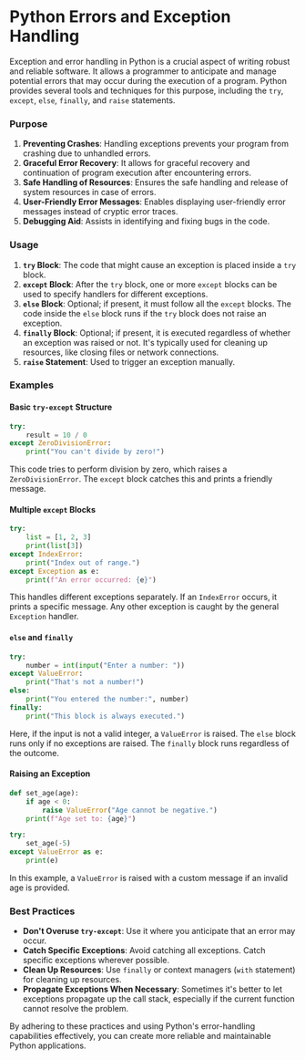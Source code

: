 # Python Errors and Exception Handling

Exception and error handling in Python is a crucial aspect of writing robust and reliable software. It allows a programmer to anticipate and manage potential errors that may occur during the execution of a program. Python provides several tools and techniques for this purpose, including the `try`, `except`, `else`, `finally`, and `raise` statements.

### Purpose

1. **Preventing Crashes**: Handling exceptions prevents your program from crashing due to unhandled errors.
2. **Graceful Error Recovery**: It allows for graceful recovery and continuation of program execution after encountering errors.
3. **Safe Handling of Resources**: Ensures the safe handling and release of system resources in case of errors.
4. **User-Friendly Error Messages**: Enables displaying user-friendly error messages instead of cryptic error traces.
5. **Debugging Aid**: Assists in identifying and fixing bugs in the code.

### Usage

1. **`try` Block**: The code that might cause an exception is placed inside a `try` block.
2. **`except` Block**: After the `try` block, one or more `except` blocks can be used to specify handlers for different exceptions.
3. **`else` Block**: Optional; if present, it must follow all the `except` blocks. The code inside the `else` block runs if the `try` block does not raise an exception.
4. **`finally` Block**: Optional; if present, it is executed regardless of whether an exception was raised or not. It's typically used for cleaning up resources, like closing files or network connections.
5. **`raise` Statement**: Used to trigger an exception manually.

### Examples

#### Basic `try-except` Structure

```python
try:
    result = 10 / 0
except ZeroDivisionError:
    print("You can't divide by zero!")
```

This code tries to perform division by zero, which raises a `ZeroDivisionError`. The `except` block catches this and prints a friendly message.

#### Multiple `except` Blocks

```python
try:
    list = [1, 2, 3]
    print(list[3])
except IndexError:
    print("Index out of range.")
except Exception as e:
    print(f"An error occurred: {e}")
```

This handles different exceptions separately. If an `IndexError` occurs, it prints a specific message. Any other exception is caught by the general `Exception` handler.

#### `else` and `finally`

```python
try:
    number = int(input("Enter a number: "))
except ValueError:
    print("That's not a number!")
else:
    print("You entered the number:", number)
finally:
    print("This block is always executed.")
```

Here, if the input is not a valid integer, a `ValueError` is raised. The `else` block runs only if no exceptions are raised. The `finally` block runs regardless of the outcome.

#### Raising an Exception

```python
def set_age(age):
    if age < 0:
        raise ValueError("Age cannot be negative.")
    print(f"Age set to: {age}")

try:
    set_age(-5)
except ValueError as e:
    print(e)
```

In this example, a `ValueError` is raised with a custom message if an invalid age is provided.

### Best Practices

- **Don't Overuse `try-except`**: Use it where you anticipate that an error may occur.
- **Catch Specific Exceptions**: Avoid catching all exceptions. Catch specific exceptions wherever possible.
- **Clean Up Resources**: Use `finally` or context managers (`with` statement) for cleaning up resources.
- **Propagate Exceptions When Necessary**: Sometimes it's better to let exceptions propagate up the call stack, especially if the current function cannot resolve the problem.

By adhering to these practices and using Python's error-handling capabilities effectively, you can create more reliable and maintainable Python applications.
